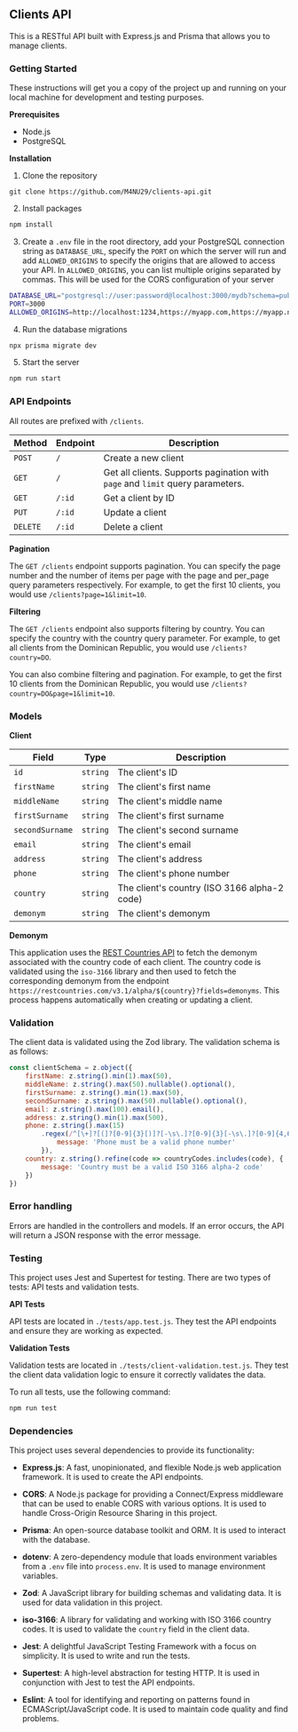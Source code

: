 ## Clients API

This is a RESTful API built with Express.js and Prisma that allows you to manage clients.

### Getting Started

These instructions will get you a copy of the project up and running on your local machine for development and testing purposes.

**Prerequisites**

- Node.js
- PostgreSQL

**Installation**

1. Clone the repository
```
git clone https://github.com/M4NU29/clients-api.git
```
2. Install packages
```bash
npm install
```

3. Create a `.env` file in the root directory, add your PostgreSQL connection string as `DATABASE_URL`, specify the `PORT` on which the server will run and add `ALLOWED_ORIGINS` to specify the origins that are allowed to access your API. In `ALLOWED_ORIGINS`, you can list multiple origins separated by commas. This will be used for the CORS configuration of your server
```bash
DATABASE_URL="postgresql://user:password@localhost:3000/mydb?schema=public"
PORT=3000
ALLOWED_ORIGINS=http://localhost:1234,https://myapp.com,https://myapp.net
```

4. Run the database migrations
```bash
npx prisma migrate dev
```

5. Start the server
```bash
npm run start
```

### API Endpoints

All routes are prefixed with `/clients`.


| Method   | Endpoint | Description          |
|----------|----------|----------------------|
| `POST`   | `/`      | Create a new client |
| `GET`    | `/`      | Get all clients. Supports pagination with `page` and `limit` query parameters.      |
| `GET`    | `/:id`   | Get a client by ID   |
| `PUT`    | `/:id`   | Update a client      |
| `DELETE` | `/:id`   | Delete a client      |

**Pagination**

The `GET /clients` endpoint supports pagination. You can specify the page number and the number of items per page with the page and per_page query parameters respectively. For example, to get the first 10 clients, you would use `/clients?page=1&limit=10`.

**Filtering**

The `GET /clients` endpoint also supports filtering by country. You can specify the country with the country query parameter. For example, to get all clients from the Dominican Republic, you would use `/clients?country=DO`.

You can also combine filtering and pagination. For example, to get the first 10 clients from the Dominican Republic, you would use `/clients?country=DO&page=1&limit=10`.

### Models

**Client**

| Field          | Type   | Description                           |
|----------------|--------|---------------------------------------|
| `id`           | `string` | The client's ID                       |
| `firstName`    | `string` | The client's first name               |
| `middleName`   | `string` | The client's middle name              |
| `firstSurname` | `string` | The client's first surname            |
| `secondSurname`| `string` | The client's second surname           |
| `email`        | `string` | The client's email                    |
| `address`      | `string` | The client's address                  |
| `phone`        | `string` | The client's phone number             |
| `country`      | `string` | The client's country (ISO 3166 alpha-2 code) |
| `demonym`      | `string` | The client's demonym                  |

**Demonym**

This application uses the [REST Countries API](https://restcountries.com/) to fetch the demonym associated with the country code of each client. The country code is validated using the `iso-3166` library and then used to fetch the corresponding demonym from the endpoint `https://restcountries.com/v3.1/alpha/${country}?fields=demonyms`. This process happens automatically when creating or updating a client.

### Validation

The client data is validated using the Zod library. The validation schema is as follows:
```js
const clientSchema = z.object({
    firstName: z.string().min(1).max(50),
    middleName: z.string().max(50).nullable().optional(),
    firstSurname: z.string().min(1).max(50),
    secondSurname: z.string().max(50).nullable().optional(),
    email: z.string().max(100).email(),
    address: z.string().min(1).max(500),
    phone: z.string().max(15)
        .regex(/^[\+]?[(]?[0-9]{3}[)]?[-\s\.]?[0-9]{3}[-\s\.]?[0-9]{4,6}$/, {
            message: 'Phone must be a valid phone number'		
        }),
    country: z.string().refine(code => countryCodes.includes(code), {
        message: 'Country must be a valid ISO 3166 alpha-2 code'
    })
})
```

### Error handling

Errors are handled in the controllers and models. If an error occurs, the API will return a JSON response with the error message.

### Testing

This project uses Jest and Supertest for testing. There are two types of tests: API tests and validation tests.

**API Tests**

API tests are located in `./tests/app.test.js`. They test the API endpoints and ensure they are working as expected.

**Validation Tests**

Validation tests are located in `./tests/client-validation.test.js`. They test the client data validation logic to ensure it correctly validates the data.

To run all tests, use the following command:
```bash
npm run test
```

### Dependencies

This project uses several dependencies to provide its functionality:

- **Express.js**: A fast, unopinionated, and flexible Node.js web application framework. It is used to create the API endpoints.

- **CORS**: A Node.js package for providing a Connect/Express middleware that can be used to enable CORS with various options. It is used to handle Cross-Origin Resource Sharing in this project.

- **Prisma**: An open-source database toolkit and ORM. It is used to interact with the database.

- **dotenv**: A zero-dependency module that loads environment variables from a `.env` file into `process.env`. It is used to manage environment variables.

- **Zod**: A JavaScript library for building schemas and validating data. It is used for data validation in this project.

- **iso-3166**: A library for validating and working with ISO 3166 country codes. It is used to validate the `country` field in the client data.

- **Jest**: A delightful JavaScript Testing Framework with a focus on simplicity. It is used to write and run the tests.

- **Supertest**: A high-level abstraction for testing HTTP. It is used in conjunction with Jest to test the API endpoints.

- **Eslint**: A tool for identifying and reporting on patterns found in ECMAScript/JavaScript code. It is used to maintain code quality and find problems.
